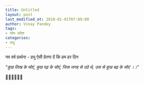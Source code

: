 ```yaml
---
title: Untitled
layout: post
last_modified_at: 2018-01-01T07:09:00
author: Vinay Pandey
tags:
- सोम संदेश
categories:
- लघु
---
```

नव वर्ष प्रार्थना -
प्रभु ऐसी प्रेरणा दें 
कि हम हर दिन

*"कुछ लिख के सोएं,*
*कुछ पढ़ के सोएं,*
*जिस जगह से उठे थे,*
*उस से कुछ बढ़ के सोएं ।।"*

🙏🙏🌷🌷🙏🙏


